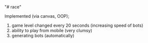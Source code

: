 "# race" 

Implemented (via canvas, OOP);
1. game level changed every 20 seconds (increasing speed of bots)
2. ability to play from mobile (very clumsy)
3. generating bots (automatically)

